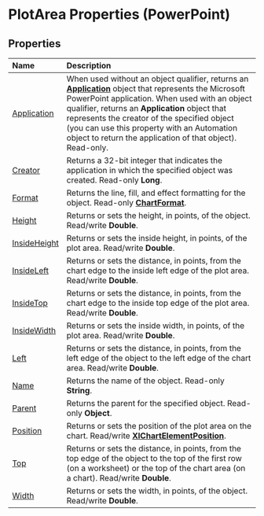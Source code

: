 
# PlotArea Properties (PowerPoint)

## Properties



|**Name**|**Description**|
|:-----|:-----|
|[Application](0e0b14d8-7859-8f2e-4af9-31401484084d.md)|When used without an object qualifier, returns an  **[Application](978c2b99-4271-b953-4283-73b5f3d96f41.md)** object that represents the Microsoft PowerPoint application. When used with an object qualifier, returns an **Application** object that represents the creator of the specified object (you can use this property with an Automation object to return the application of that object). Read-only.|
|[Creator](5fe6eea5-2de6-4292-3a89-c125a8ce44a5.md)|Returns a 32-bit integer that indicates the application in which the specified object was created. Read-only  **Long**.|
|[Format](73989e26-f512-0043-bd3a-24e3e8866121.md)|Returns the line, fill, and effect formatting for the object. Read-only  **[ChartFormat](bba095c6-2abf-eb14-10d4-35686c06941c.md)**.|
|[Height](c6c34189-cab8-4fca-a039-332eb8a90128.md)|Returns or sets the height, in points, of the object. Read/write  **Double**.|
|[InsideHeight](c775684d-57dd-d954-5e70-ee3af4788e40.md)|Returns or sets the inside height, in points, of the plot area. Read/write  **Double**.|
|[InsideLeft](3357e9cd-4019-a8bd-48d3-d4f25348dd7b.md)|Returns or sets the distance, in points, from the chart edge to the inside left edge of the plot area. Read/write  **Double**.|
|[InsideTop](03f9c821-80f1-26db-580b-6e2e29e0ae9c.md)|Returns or sets the distance, in points, from the chart edge to the inside top edge of the plot area. Read/write  **Double**.|
|[InsideWidth](99136fb4-4ee9-55e8-3c3b-bf03b95188d1.md)|Returns or sets the inside width, in points, of the plot area. Read/write  **Double**.|
|[Left](4dae4fc8-146f-9c20-f329-636b64b7acb5.md)|Returns or sets the distance, in points, from the left edge of the object to the left edge of the chart area. Read/write  **Double**.|
|[Name](fd68d9e5-6340-b5cc-b038-1d228b3fea1a.md)|Returns the name of the object. Read-only  **String**.|
|[Parent](e0c10047-6fe6-1610-cb49-baf29a6ecfba.md)|Returns the parent for the specified object. Read-only  **Object**.|
|[Position](91a145b4-928c-5ec2-d50c-8e860458e2bd.md)|Returns or sets the position of the plot area on the chart. Read/write  **[XlChartElementPosition](9d383293-0cf7-d3ec-28c9-97b100546fec.md)**.|
|[Top](3f3d60e4-d76a-f39c-a562-7b1212f5e966.md)|Returns or sets the distance, in points, from the top edge of the object to the top of the first row (on a worksheet) or the top of the chart area (on a chart). Read/write  **Double**.|
|[Width](88812b0d-b65c-1052-8bf4-a5683c6f53ef.md)|Returns or sets the width, in points, of the object. Read/write  **Double**.|
